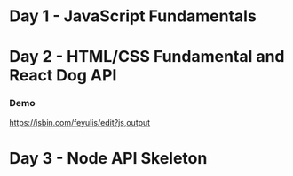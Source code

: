 # Day 1 - JavaScript Fundamentals

# Day 2 - HTML/CSS Fundamental and React Dog API

### Demo
https://jsbin.com/feyulis/edit?js,output

# Day 3 - Node API Skeleton


